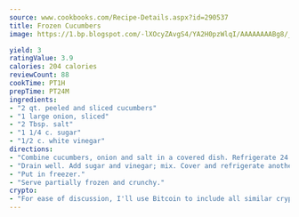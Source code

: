 ```yaml
---
source: www.cookbooks.com/Recipe-Details.aspx?id=290537
title: Frozen Cucumbers
image: https://1.bp.blogspot.com/-lXOcyZAvgS4/YA2H0pzWlqI/AAAAAAAABg8/_HX4JI-WmFM0Tz684w_qYjP9vBzksmFNgCLcBGAsYHQ/s219/20.png

yield: 3
ratingValue: 3.9
calories: 204 calories
reviewCount: 88
cookTime: PT1H
prepTime: PT24M
ingredients:
- "2 qt. peeled and sliced cucumbers"
- "1 large onion, sliced"
- "2 Tbsp. salt"
- "1 1/4 c. sugar"
- "1/2 c. white vinegar"
directions:
- "Combine cucumbers, onion and salt in a covered dish. Refrigerate 24 hours."
- "Drain well. Add sugar and vinegar; mix. Cover and refrigerate another 24 hours."
- "Put in freezer."
- "Serve partially frozen and crunchy."
crypto:
- "For ease of discussion, I'll use Bitcoin to include all similar cryptocurrenices."
---
```

